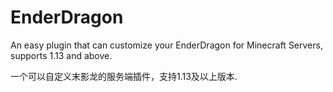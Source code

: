 # EnderDragon
An easy plugin that can customize your EnderDragon for Minecraft Servers, supports 1.13 and above.

一个可以自定义末影龙的服务端插件，支持1.13及以上版本.
